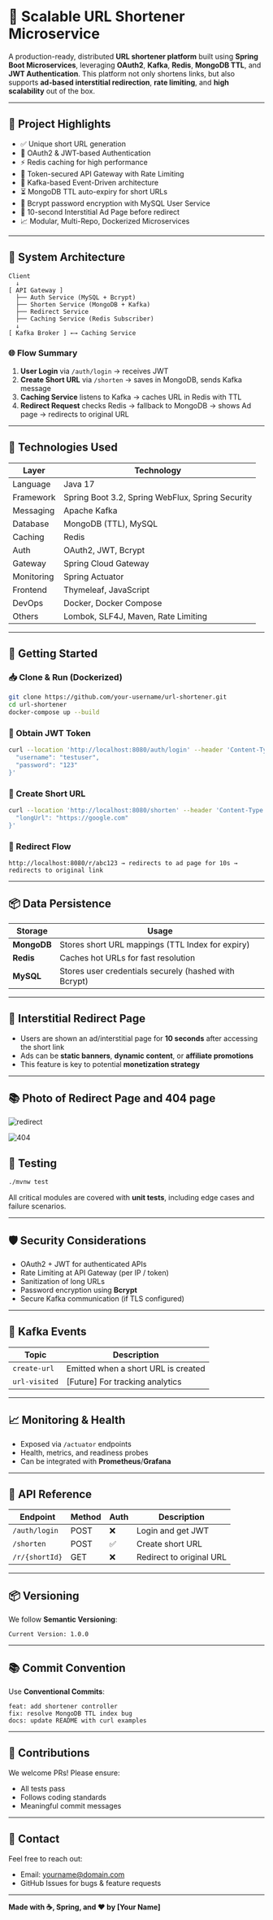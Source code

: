 
# 🔗 Scalable URL Shortener Microservice

A production-ready, distributed **URL shortener platform** built using **Spring Boot Microservices**, leveraging **OAuth2**, **Kafka**, **Redis**, **MongoDB TTL**, and **JWT Authentication**. This platform not only shortens links, but also supports **ad-based interstitial redirection**, **rate limiting**, and **high scalability** out of the box.

---

## 📌 Project Highlights

- ✅ Unique short URL generation
- 🔐 OAuth2 & JWT-based Authentication
- ⚡ Redis caching for high performance
- 🧪 Token-secured API Gateway with Rate Limiting
- 📩 Kafka-based Event-Driven architecture
- ⏳ MongoDB TTL auto-expiry for short URLs
- 🧠 Bcrypt password encryption with MySQL User Service
- 🎯 10-second Interstitial Ad Page before redirect
- 📈 Modular, Multi-Repo, Dockerized Microservices

---

## 🧱 System Architecture

```
Client
  ↓
[ API Gateway ]
  ├── Auth Service (MySQL + Bcrypt)
  ├── Shorten Service (MongoDB + Kafka)
  ├── Redirect Service
  ├── Caching Service (Redis Subscriber)
  ↓
[ Kafka Broker ] ←→ Caching Service
```

### 🌐 Flow Summary

1. **User Login** via `/auth/login` → receives JWT
2. **Create Short URL** via `/shorten` → saves in MongoDB, sends Kafka message
3. **Caching Service** listens to Kafka → caches URL in Redis with TTL
4. **Redirect Request** checks Redis → fallback to MongoDB → shows Ad page → redirects to original URL

---

## 🔧 Technologies Used

| Layer            | Technology                                       |
|------------------|--------------------------------------------------|
| Language         | Java 17                                          |
| Framework        | Spring Boot 3.2, Spring WebFlux, Spring Security |
| Messaging        | Apache Kafka                                     |
| Database         | MongoDB (TTL), MySQL                             |
| Caching          | Redis                                            |
| Auth             | OAuth2, JWT, Bcrypt                              |
| Gateway          | Spring Cloud Gateway                             |
| Monitoring       | Spring Actuator                                  |
| Frontend         | Thymeleaf, JavaScript                            |
| DevOps           | Docker, Docker Compose                           |
| Others           | Lombok, SLF4J, Maven, Rate Limiting              |

---

## 🚀 Getting Started

### 📥 Clone & Run (Dockerized)

```bash
git clone https://github.com/your-username/url-shortener.git
cd url-shortener
docker-compose up --build
```

### 🔐 Obtain JWT Token

```bash
curl --location 'http://localhost:8080/auth/login' --header 'Content-Type: application/json' --data '{
  "username": "testuser",
  "password": "123"
}'
```

### 🔗 Create Short URL

```bash
curl --location 'http://localhost:8080/shorten' --header 'Content-Type: application/json' --header 'Authorization: Bearer <your_jwt_token>' --data '{
  "longUrl": "https://google.com"
}'
```

### 🔁 Redirect Flow

```text
http://localhost:8080/r/abc123 → redirects to ad page for 10s → redirects to original link
```

---

## 📦 Data Persistence

| Storage  | Usage                            |
|----------|----------------------------------|
| **MongoDB** | Stores short URL mappings (TTL Index for expiry) |
| **Redis**   | Caches hot URLs for fast resolution               |
| **MySQL**   | Stores user credentials securely (hashed with Bcrypt) |

---

## 📣 Interstitial Redirect Page

- Users are shown an ad/interstitial page for **10 seconds** after accessing the short link
- Ads can be **static banners**, **dynamic content**, or **affiliate promotions**
- This feature is key to potential **monetization strategy**

---
## 📚 Photo of Redirect Page and 404 page

![redirect](docs/images/redirect.png)


![404](docs/images/404.png)

## 🧪 Testing

```bash
./mvnw test
```

All critical modules are covered with **unit tests**, including edge cases and failure scenarios.

---

## 🛡️ Security Considerations

- OAuth2 + JWT for authenticated APIs
- Rate Limiting at API Gateway (per IP / token)
- Sanitization of long URLs
- Password encryption using **Bcrypt**
- Secure Kafka communication (if TLS configured)

---

## 🔁 Kafka Events

| Topic         | Description                        |
|---------------|------------------------------------|
| `create-url`  | Emitted when a short URL is created |
| `url-visited` | [Future] For tracking analytics     |

---

## 📈 Monitoring & Health

- Exposed via `/actuator` endpoints
- Health, metrics, and readiness probes
- Can be integrated with **Prometheus**/**Grafana**

---

## 📄 API Reference

| Endpoint                | Method | Auth | Description                   |
|-------------------------|--------|------|-------------------------------|
| `/auth/login`           | POST   | ❌   | Login and get JWT             |
| `/shorten`              | POST   | ✅   | Create short URL              |
| `/r/{shortId}`          | GET    | ❌   | Redirect to original URL      |

---

## 📦 Versioning

We follow **Semantic Versioning**:

```
Current Version: 1.0.0
```

---

## 📚 Commit Convention

Use **Conventional Commits**:

```
feat: add shortener controller
fix: resolve MongoDB TTL index bug
docs: update README with curl examples
```

---

## 🙌 Contributions

We welcome PRs! Please ensure:

- All tests pass
- Follows coding standards
- Meaningful commit messages

---

## 📍 Contact

Feel free to reach out:

- Email: [yourname@domain.com](mailto:yourname@domain.com)
- GitHub Issues for bugs & feature requests

---

**Made with ☕, Spring, and ❤️ by [Your Name]**
